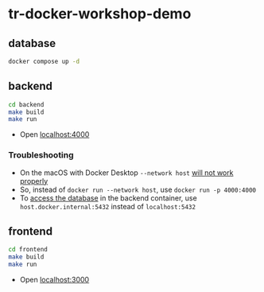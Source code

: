 # tr-docker-workshop-demo

## database

```bash
docker compose up -d
```

## backend

```bash
cd backend
make build
make run
```

- Open [localhost:4000](http://localhost:4000)

### Troubleshooting

- On the macOS with Docker Desktop `--network host` [will not work properly](https://stackoverflow.com/a/73683405)
- So, instead of `docker run --network host`, use `docker run -p 4000:4000`
- To [access the database](https://stackoverflow.com/a/43541732) in the backend container, use `host.docker.internal:5432` instead of `localhost:5432`

## frontend

```bash
cd frontend
make build
make run
```

- Open [localhost:3000](http://localhost:3000/)
